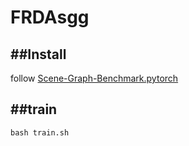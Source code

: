 # FRDAsgg

##Install
-----
follow [Scene-Graph-Benchmark.pytorch](https://github.com/KaihuaTang/Scene-Graph-Benchmark.pytorch)

##train
-----
```
bash train.sh
```

